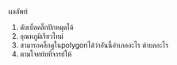 ผลลัพท์
1. ดับเบิ้ลคลิ๊กปักหมุดได้
2. อุณหภูมิเรียวไทม์
3. สามารถคลิ๊กดูในpolygonได้ว่าอันนี้อำเภออะไร ตำบลอะไร
4. ตามโจทย์ทที่จารย์ให้
